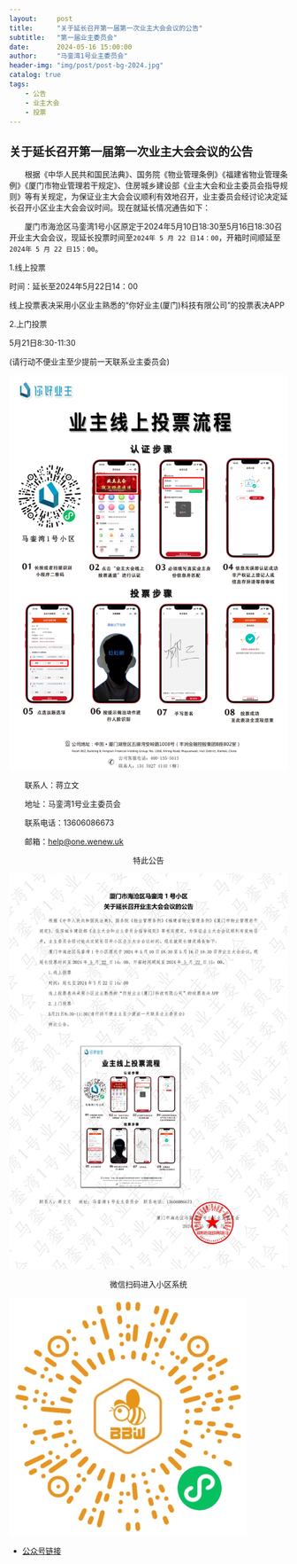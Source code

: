 ```yaml
---
layout:     post
title:      "关于延长召开第一届第一次业主大会会议的公告"
subtitle:   "第一届业主委员会"
date:       2024-05-16 15:00:00
author:     "马銮湾1号业主委员会"
header-img: "img/post/post-bg-2024.jpg"
catalog: true
tags:
    - 公告
    - 业主大会
    - 投票
---
```




## 关于延长召开第一届第一次业主大会会议的公告

&emsp;&emsp;根据《中华人民共和国民法典》、国务院《物业管理条例》《福建省物业管理条例》《厦门市物业管理若干规定》、住房城乡建设部《业主大会和业主委员会指导规则》等有关规定，为保证业主大会会议顺利有效地召开，业主委员会经讨论决定延长召开小区业主大会会议时间。现在就延长情况通告如下：

&emsp;&emsp;厦门市海沧区马銮湾1号小区原定于2024年5月10日18:30至5月16日18:30召开业主大会会议，现延长投票时间至`2024年 5 月 22 日14：00`，开箱时间顺延至`2024年 5 月 22 日15：00`。

1.线上投票

时间：延长至2024年5月22日14：00

线上投票表决采用小区业主熟悉的“你好业主(厦门)科技有限公司”的投票表决APP

2.上门投票

5月21日8:30-11:30

(请行动不便业主至少提前一天联系业主委员会)

![](\img\in-post\2024-05-16-你好业主.jpg)


&emsp;&emsp;联系人：蒋立文     

&emsp;&emsp;地址：马銮湾1号业主委员会  

&emsp;&emsp;联系电话：13606086673

&emsp;&emsp;邮箱：help@one.wenew.uk

<center>特此公告</center>

![](\img\in-post\2024-5-16-公告盖章.jpg)

<center>微信扫码进入小区系统</center>

![](\img\in-post\蜂窝智家.jpg)

- [公众号链接](https://mp.weixin.qq.com/s/Z_A5ClaoO0qSeLgjMEOMYA)



